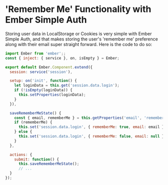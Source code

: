 # 'Remember Me' Functionality with Ember Simple Auth

Storing user data in LocalStorage or Cookies is very simple with Ember Simple Auth, and that makes storing the user's 'remember me' preference along with their email super straight forward. Here is the code to do so:

```javascript
import Ember from 'ember';;
const { inject: { service }, on, isEmpty } = Ember;

export default Ember.Component.extend({
  session: service('session'),

  setup: on('init', function() {
    let loginData = this.get('session.data.login');
    if (!isEmpty(loginData)) {
      this.setProperties(loginData);
    }
  }),

  saveRememberMeState() {
    const { email, rememberMe } = this.getProperties('email', 'rememberMe');
    if (rememberMe) {
      this.set('session.data.login', { rememberMe: true, email: email });
    } else {
      this.set('session.data.login', { rememberMe: false, email: null });
    }
  },

  actions: {
    submit: function() {
      this.saveRememberMeState();
      // ...
  }
});
```
